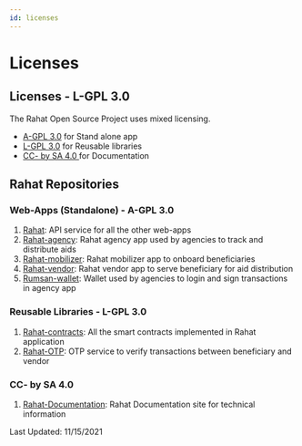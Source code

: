 ```yaml
---
id: licenses
---
```


# Licenses

## Licenses - L-GPL 3.0

The Rahat Open Source Project uses mixed licensing.

- [A-GPL 3.0](<https://tldrlegal.com/license/gnu-lesser-general-public-license-v3-(lgpl-3)>) for Stand alone app
- [L-GPL 3.0](<https://tldrlegal.com/license/gnu-general-public-license-v3-(gpl-3)>) for Reusable libraries
- [CC- by SA 4.0 ](https://creativecommons.org/licenses/by-sa/4.0/)for Documentation

## Rahat Repositories

### Web-Apps (Standalone) - A-GPL 3.0

1. [Rahat](https://github.com/esatya/rahat): API service for all the other web-apps
1. [Rahat-agency](https://github.com/esatya/rahat-agency): Rahat agency app used by agencies to track and distribute aids
1. [Rahat-mobilizer](https://github.com/esatya/rahat-mobilizer): Rahat mobilizer app to onboard beneficiaries
1. [Rahat-vendor](https://github.com/esatya/rahat-vendor): Rahat vendor app to serve beneficiary for aid distribution
1. [Rumsan-wallet](https://github.com/rumsan/wallet): Wallet used by agencies to login and sign transactions in agency app

### Reusable Libraries - L-GPL 3.0

1. [Rahat-contracts](https://github.com/esatya/rahat-contracts): All the smart contracts implemented in Rahat application
1. [Rahat-OTP](https://github.com/esatya/rahat-otp): OTP service to verify transactions between beneficiary and vendor

### CC- by SA 4.0

1. [Rahat-Documentation](https://github.com/esatya/rahat-documentation): Rahat Documentation site for technical information

Last Updated: 11/15/2021
